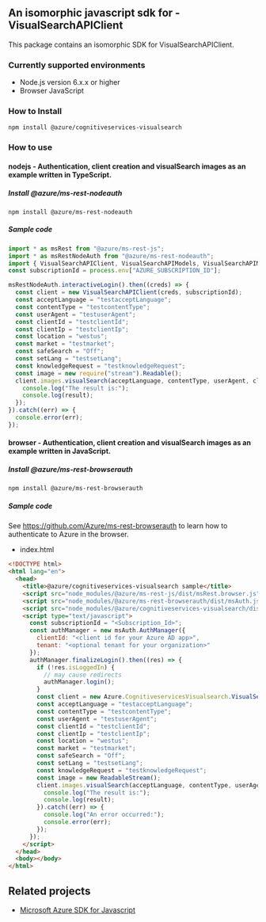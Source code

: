 ## An isomorphic javascript sdk for - VisualSearchAPIClient

This package contains an isomorphic SDK for VisualSearchAPIClient.

### Currently supported environments

- Node.js version 6.x.x or higher
- Browser JavaScript

### How to Install

```
npm install @azure/cognitiveservices-visualsearch
```

### How to use

#### nodejs - Authentication, client creation and visualSearch images as an example written in TypeScript.

##### Install @azure/ms-rest-nodeauth

```
npm install @azure/ms-rest-nodeauth
```

##### Sample code

```ts
import * as msRest from "@azure/ms-rest-js";
import * as msRestNodeAuth from "@azure/ms-rest-nodeauth";
import { VisualSearchAPIClient, VisualSearchAPIModels, VisualSearchAPIMappers } from "@azure/cognitiveservices-visualsearch";
const subscriptionId = process.env["AZURE_SUBSCRIPTION_ID"];

msRestNodeAuth.interactiveLogin().then((creds) => {
  const client = new VisualSearchAPIClient(creds, subscriptionId);
  const acceptLanguage = "testacceptLanguage";
  const contentType = "testcontentType";
  const userAgent = "testuserAgent";
  const clientId = "testclientId";
  const clientIp = "testclientIp";
  const location = "westus";
  const market = "testmarket";
  const safeSearch = "Off";
  const setLang = "testsetLang";
  const knowledgeRequest = "testknowledgeRequest";
  const image = new require("stream").Readable();
  client.images.visualSearch(acceptLanguage, contentType, userAgent, clientId, clientIp, location, market, safeSearch, setLang, knowledgeRequest, image).then((result) => {
    console.log("The result is:");
    console.log(result);
  });
}).catch((err) => {
  console.error(err);
});
```

#### browser - Authentication, client creation and visualSearch images as an example written in JavaScript.

##### Install @azure/ms-rest-browserauth

```
npm install @azure/ms-rest-browserauth
```

##### Sample code

See https://github.com/Azure/ms-rest-browserauth to learn how to authenticate to Azure in the browser.

- index.html
```html
<!DOCTYPE html>
<html lang="en">
  <head>
    <title>@azure/cognitiveservices-visualsearch sample</title>
    <script src="node_modules/@azure/ms-rest-js/dist/msRest.browser.js"></script>
    <script src="node_modules/@azure/ms-rest-browserauth/dist/msAuth.js"></script>
    <script src="node_modules/@azure/cognitiveservices-visualsearch/dist/cognitiveservices-visualsearch.js"></script>
    <script type="text/javascript">
      const subscriptionId = "<Subscription_Id>";
      const authManager = new msAuth.AuthManager({
        clientId: "<client id for your Azure AD app>",
        tenant: "<optional tenant for your organization>"
      });
      authManager.finalizeLogin().then((res) => {
        if (!res.isLoggedIn) {
          // may cause redirects
          authManager.login();
        }
        const client = new Azure.CognitiveservicesVisualsearch.VisualSearchAPIClient(res.creds, subscriptionId);
        const acceptLanguage = "testacceptLanguage";
        const contentType = "testcontentType";
        const userAgent = "testuserAgent";
        const clientId = "testclientId";
        const clientIp = "testclientIp";
        const location = "westus";
        const market = "testmarket";
        const safeSearch = "Off";
        const setLang = "testsetLang";
        const knowledgeRequest = "testknowledgeRequest";
        const image = new ReadableStream();
        client.images.visualSearch(acceptLanguage, contentType, userAgent, clientId, clientIp, location, market, safeSearch, setLang, knowledgeRequest, image).then((result) => {
          console.log("The result is:");
          console.log(result);
        }).catch((err) => {
          console.log("An error occurred:");
          console.error(err);
        });
      });
    </script>
  </head>
  <body></body>
</html>
```

## Related projects

- [Microsoft Azure SDK for Javascript](https://github.com/Azure/azure-sdk-for-js)
